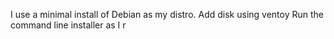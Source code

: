 
I use  a minimal install of Debian as my distro.
Add disk using ventoy
Run the command line installer as I r